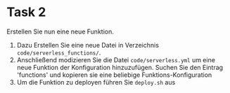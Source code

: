 # Task 2

Erstellen Sie nun eine neue Funktion. 
1. Dazu Erstellen Sie eine neue Datei in Verzeichnis `code/serverless_functions/`.
1. Anschließend modizieren Sie die Datei `code/serverless.yml` um eine neue Funktion der Konfiguration hinzuzufügen. Suchen Sie den Eintrag 'functions' und kopieren sie eine beliebige Funktions-Konfiguration
1. Um die Funktion zu deployen führen Sie `deploy.sh` aus

